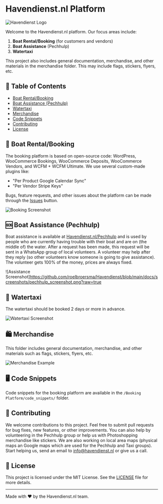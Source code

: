 # Havendienst.nl Platform
![Havendienst Logo](https://havendienst.nl/upload/2021/01/havendienst-logo-small-retina.png)

Welcome to the Havendienst.nl platform. Our focus areas include:

1. **Boat Rental/Booking** (for customers and vendors)
2. **Boat Assistance** (Pechhulp)
3. **Watertaxi**

This project also includes general documentation, merchandise, and other materials in the merchandise folder. This may include flags, stickers, flyers, etc.

## 📖 Table of Contents

- [Boat Rental/Booking](#-boat-rentalbooking)
- [Boat Assistance (Pechhulp)](#-boat-assistance-pechhulp)
- [Watertaxi](#-watertaxi)
- [Merchandise](#-merchandise)
- [Code Snippets](#-code-snippets)
- [Contributing](#-contributing)
- [License](#-license)

## 🚤 Boat Rental/Booking

The booking platform is based on open-source code: WordPress, WooCommerce Bookings, WooCommerce Deposits, WooCommerce Vendors, and WCFM + WCFM Ultimate. We use several custom-made plugins like:
- "Per Product Google Calendar Sync"
- "Per Vendor Stripe Keys"

Bugs, feature requests, and other issues about the platform can be made through the [Issues](https://github.com/roelbroersma/Havendienst/issues) button.

![Booking Screenshot](path/to/booking_screenshot.png)

## 🆘 Boat Assistance (Pechhulp)

Boat assistance is available at [Havendienst.nl/Pechhulp](https://www.havendienst.nl/pechhulp) and is used by people who are currently having trouble with their boat and are on (the middle of) the water. After a request has been made, this request will be sent in a WhatsApp group of local volunteers. A volunteer may help after they reply (so other volunteers know someone is going to give assistance). The volunteer gets 100% of the money, prices are always fixed.

![Assistance Screenshot]https://github.com/roelbroersma/Havendienst/blob/main/docs/screenshots/pechhulp_screenshot.png?raw=true

## 🚖 Watertaxi

The watertaxi should be booked 2 days or more in advance.

![Watertaxi Screenshot](path/to/watertaxi_screenshot.png)

## 🛍️ Merchandise

This folder includes general documentation, merchandise, and other materials such as flags, stickers, flyers, etc.

![Merchandise Example](path/to/merchandise_example.png)

## 🖥️ Code Snippets

Code snippets for the booking platform are available in the `/Booking Platform/code_snippets/` folder.

## 🤝 Contributing

We welcome contributions to this project. Feel free to submit pull requests for bug fixes, new features, or other improvements. You can also help by volunteering in the Pechhulp group or help us with Photoshopping merchandise like stickers. We are also working on local area maps (physical maps an Google maps which are used for the Pechhulp and Taxi groups). Start helping us, send an email to info@havendienst.nl or give us a call.

## 📜 License

This project is licensed under the MIT License. See the [LICENSE](path/to/LICENSE) file for more details.

---

Made with ❤️ by the Havendienst.nl team.

